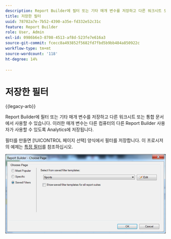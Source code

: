 ```yaml
---
description: Report Builder에 필터 또는 기타 매개 변수를 저장하고 다른 워크시트 또는 통합 문서에서 사용할 수 있습니다. 이러한 매개 변수는 다른 컴퓨터의 다른 Report Builder 사용자가 사용할 수 있도록 Analytics에 저장됩니다.
title: 저장한 필터
uuid: 78702a7e-7b52-4390-a35e-fd332e52c31c
feature: Report Builder
role: User, Admin
exl-id: 0986b6e3-8708-4513-af8d-523fe7e616a3
source-git-commit: fcecc8a493852f5682fd7fbd5b9bb484a850922c
workflow-type: tm+mt
source-wordcount: '118'
ht-degree: 14%

---
```


# 저장한 필터

{{legacy-arb}}

Report Builder에 필터 또는 기타 매개 변수를 저장하고 다른 워크시트 또는 통합 문서에서 사용할 수 있습니다. 이러한 매개 변수는 다른 컴퓨터의 다른 Report Builder 사용자가 사용할 수 있도록 Analytics에 저장됩니다.

필터를 만들면 [!UICONTROL 페이지 선택] 양식에서 필터를 저장합니다. 이 프로시저의 예제는 [특정 필터](/help/analyze/legacy-report-builder/layout/c-filter-dimensions/t-specific-filters.md)를 참조하십시오.

![가장 자주 사용하는 필터, 특정 필터 및 저장된 필터 페이지 옵션 선택 양식 스크린샷](assets/choose_page_saved.png)
